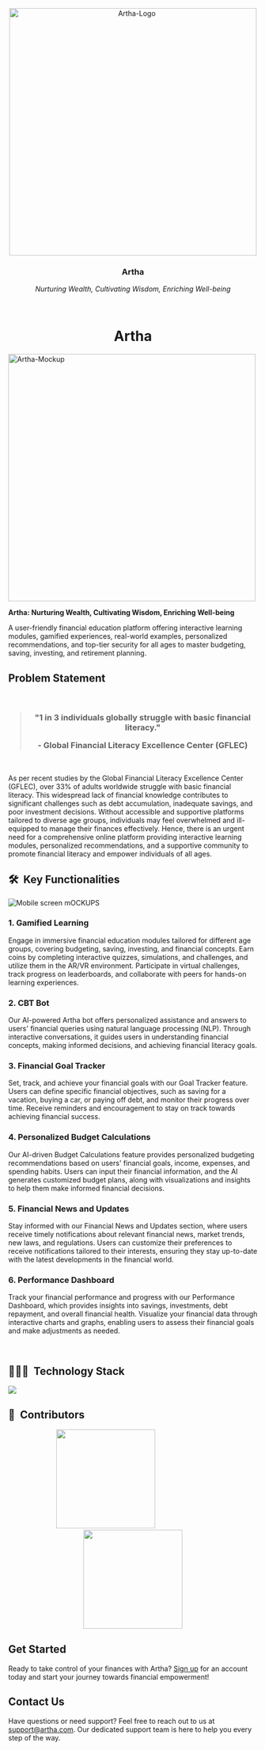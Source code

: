 <div align="center">
    <div>
<img width="500px" src="https://github.com/Ektaroy/Artha/assets/97738792/c7ca8277-405b-403e-8623-783663c76aa1" alt="Artha-Logo">
    </div>
    <div>
            <h3><b>Artha</b></h3>
            <p><i>Nurturing Wealth, Cultivating Wisdom, Enriching Well-being</i></p>
    </div>      
</div>
<br>
<h1 align="center">Artha</h1>

<img height = "500px" src = "" alt = "Artha-Mockup">



**Artha: Nurturing Wealth, Cultivating Wisdom, Enriching Well-being**

A user-friendly financial education platform offering interactive learning modules, gamified experiences, real-world examples, personalized recommendations, and top-tier security for all ages to master budgeting, saving, investing, and retirement planning.


## Problem Statement

<br/>
<blockquote align='center'>
<h3>

"1 in 3 individuals globally struggle with basic financial literacy."

\- Global Financial Literacy Excellence Center (GFLEC) 
</h3>
</blockquote>
<br/>


As per recent studies by the Global Financial Literacy Excellence Center (GFLEC), over 33% of adults worldwide struggle with basic financial literacy. This widespread lack of financial knowledge contributes to significant challenges such as debt accumulation, inadequate savings, and poor investment decisions. Without accessible and supportive platforms tailored to diverse age groups, individuals may feel overwhelmed and ill-equipped to manage their finances effectively. Hence, there is an urgent need for a comprehensive online platform providing interactive learning modules, personalized recommendations, and a supportive community to promote financial literacy and empower individuals of all ages.



## 🛠️ &nbsp;Key Functionalities

<img src = "" alt = "Mobile screen mOCKUPS">

### 1. Gamified Learning

Engage in immersive financial education modules tailored for different age groups, covering budgeting, saving, investing, and financial concepts. Earn coins by completing interactive quizzes, simulations, and challenges, and utilize them in the AR/VR environment. Participate in virtual challenges, track progress on leaderboards, and collaborate with peers for hands-on learning experiences.

### 2. CBT Bot 

Our AI-powered Artha bot offers personalized assistance and answers to users' financial queries using natural language processing (NLP). Through interactive conversations, it guides users in understanding financial concepts, making informed decisions, and achieving financial literacy goals.

### 3. Financial Goal Tracker

Set, track, and achieve your financial goals with our Goal Tracker feature. Users can define specific financial objectives, such as saving for a vacation, buying a car, or paying off debt, and monitor their progress over time. Receive reminders and encouragement to stay on track towards achieving financial success.

### 4. Personalized Budget Calculations

Our AI-driven Budget Calculations feature provides personalized budgeting recommendations based on users' financial goals, income, expenses, and spending habits. Users can input their financial information, and the AI generates customized budget plans, along with visualizations and insights to help them make informed financial decisions.

### 5. Financial News and Updates

Stay informed with our Financial News and Updates section, where users receive timely notifications about relevant financial news, market trends, new laws, and regulations. Users can customize their preferences to receive notifications tailored to their interests, ensuring they stay up-to-date with the latest developments in the financial world.

### 6. Performance Dashboard

Track your financial performance and progress with our Performance Dashboard, which provides insights into savings, investments, debt repayment, and overall financial health. Visualize your financial data through interactive charts and graphs, enabling users to assess their financial goals and make adjustments as needed.


<br />

## 👨🏻‍💻 &nbsp;Technology Stack

<img src = "https://github.com/Ektaroy/Artha/assets/97738792/99956b7e-a52f-4634-a2d9-b087ff0a4adc">

## 👥 &nbsp;Contributors
<div align = "center">
<img width = "200px" src = "https://github.com/monishkajha17/teen-thrives/assets/109274817/bad9636b-2fea-472e-9ac4-1cac7a43d2c6">
&nbsp
&nbsp
&nbsp
&nbsp
&nbsp
&nbsp
&nbsp
&nbsp
&nbsp
&nbsp
&nbsp
&nbsp
&nbsp
&nbsp
<img width = "200px" src = "https://github.com/monishkajha17/teen-thrives/assets/109274817/034a17be-b062-4cd7-98b8-b4be6c6cac5b">
</div>

## Get Started

Ready to take control of your finances with Artha? [Sign up](https://artha.com/signup) for an account today and start your journey towards financial empowerment!

## Contact Us

Have questions or need support? Feel free to reach out to us at [support@artha.com](mailto:support@artha.com). Our dedicated support team is here to help you every step of the way.
